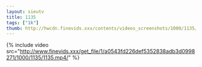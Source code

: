 ```yaml
--- 
layout: sieutv
title: 1135
tags: ["1k"]
thumb: http://hwcdn.finevids.xxx/contents/videos_screenshots/1000/1135/preview.mp4.jpg
---
```

{% include video src="http://www.finevids.xxx/get_file/1/a0543fd226def5352838adb3d0998271/1000/1135/1135.mp4/" %} 
